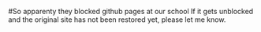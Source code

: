 #So apparenty they blocked github pages at our school
If it gets unblocked and the original site has not been restored yet, please let me know.
